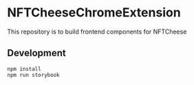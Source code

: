# NFTCheeseChromeExtension

This repository is to build frontend components for NFTCheese

## Development

```
npm install
npm run storybook
```